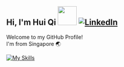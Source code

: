 ## Hi, I'm Hui Qi <img src="https://media.giphy.com/media/BcuOQzimiMlV2PgSFE/giphy.gif" width="50"> [![LinkedIn](https://img.shields.io/badge/LinkedIn-0077B5?style=flat&logo=LinkedIn&logoColor=white)](https://www.linkedin.com/in/lohhuiqi)

Welcome to my GitHub Profile! <br>
I'm from Singapore :earth_asia: <br>

[![My Skills](https://skillicons.dev/icons?i=html,css,js,php,mysql,cs,java,py,bootstrap,visualstudio,vscode,ps)](https://skillicons.dev)
